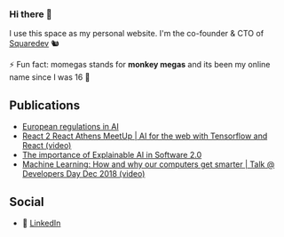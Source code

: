 ### Hi there 👋

I use this space as my personal website. I'm the co-founder & CTO of [Squaredev](https://www.squaredev.io/) 🐿️

⚡ Fun fact: momegas stands for **monkey megas** and its been my online name since I was 16 🐒

## Publications
- [European regulations in AI](https://medium.com/squaredev-publications/european-regulations-in-ai-82018ab1315f)
- [React 2 React Athens MeetUp | AI for the web with Tensorflow and React (video)](https://www.youtube.com/watch?app=desktop&v=NF8wcU49ovs)
- [The importance of Explainable AI in Software 2.0](https://medium.com/squaredev-publications/the-importance-of-explainable-ai-in-software-2-0-e5df4ff1de68)
- [Machine Learning: How and why our computers get smarter | Talk @ Developers Day Dec 2018 (video)](https://www.youtube.com/watch?v=G92kGNdotus)

## Social
- 🤵 [LinkedIn](https://www.linkedin.com/in/megaklis-vasilakis/)
